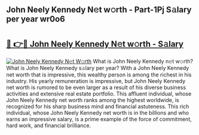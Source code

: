 ## John Neely Kennedy N𝚎t w𝚘rth - Part-1Pj S𝚊lary per year wr0o6

# <h2><a href="http://gc1hvue.nevu.top/?p=John+Neely+Kennedy">🔗 👉🔴 John Neely Kennedy N𝚎t w𝚘rth - S𝚊lary</a></h2>

[![John Neely Kennedy N𝚎t W𝚘rth](https://i.imgur.com/Oavwk0R.jpeg)](http://gc1hvue.nevu.top/?p=John+Neely+Kennedy)
What is John Neely Kennedy n𝚎t w𝚘rth? What is John Neely Kennedy s𝚊lary per year?
With a John Neely Kennedy net worth that is impressive, this wealthy person is among the richest in his industry. His yearly remuneration is impressive, but John Neely Kennedy net worth is rumored to be even larger as a result of his diverse business activities and extensive real estate portfolio. This affluent individual, whose John Neely Kennedy net worth ranks among the highest worldwide, is recognized for his sharp business mind and financial astuteness. This rich individual, whose John Neely Kennedy net worth is in the billions and who earns an impressive salary, is a prime example of the force of commitment, hard work, and financial brilliance.
